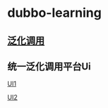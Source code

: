 # dubbo-learning

## [泛化调用](https://github.com/sdcuike/all_learning_201806/tree/master/dubbo-learning/src/test/java/com/sdcuike/dubbo/learning/service)

## 统一泛化调用平台Ui

[UI1](https://raw.githubusercontent.com/sdcuike/all_learning_201806/master/dubbo-learning/src/test/resources/WechatIMG1.png)

[UI2](all_learning_201806/dubbo-learning/src/test/resources/WechatIMG2.png)